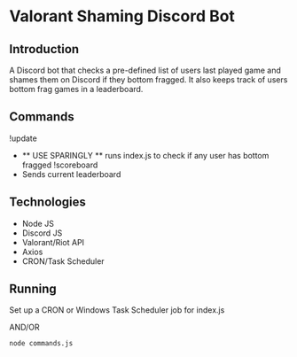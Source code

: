 # Valorant Shaming Discord Bot

## Introduction

A Discord bot that checks a pre-defined list of users last played game and shames them on Discord if they bottom fragged. It also keeps track of users bottom frag games in a leaderboard.

## Commands

!update
  - ** USE SPARINGLY ** runs index.js to check if any user has bottom fragged
!scoreboard
  - Sends current leaderboard

## Technologies

- Node JS
- Discord JS
- Valorant/Riot API
- Axios
- CRON/Task Scheduler

## Running

Set up a CRON or Windows Task Scheduler job for index.js

AND/OR
  
```sh
node commands.js
```
